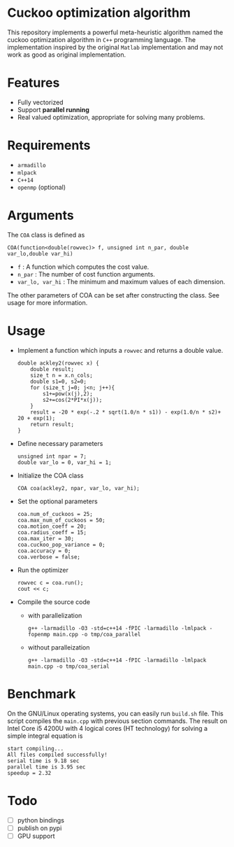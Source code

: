 
# Cuckoo optimization algorithm
This repository implements a powerful meta-heuristic algorithm named the cuckoo optimization algorithm in `C++` programming language. The implementation inspired by the original `Matlab`  implementation and may not work as good as original implementation.

# Features
 - Fully vectorized
 - Support **parallel running**
 - Real valued optimization, appropriate for solving many problems.

# Requirements
- `armadillo`
- `mlpack`
- `C++14`
- `openmp` (optional)
# Arguments

The `COA` class is defined as

    COA(function<double(rowvec)> f, unsigned int n_par, double var_lo,double var_hi)
    

- `f` : A function which computes the cost value.
- `n_par` : The number of cost function arguments.
- `var_lo, var_hi` : The minimum and maximum values of each dimension.

The other parameters of COA can be set after constructing the class. See usage for more information.

# Usage
 - Implement a function which inputs a `rowvec` and returns a double value.

	   double ackley2(rowvec x) {
		   double result;
		   size_t n = x.n_cols;
		   double s1=0, s2=0;
		   for (size_t j=0; j<n; j++){
		       s1+=pow(x(j),2);
		       s2+=cos(2*PI*x(j));
		   }
		   result = -20 * exp(-.2 * sqrt(1.0/n * s1)) - exp(1.0/n * s2)+ 20 + exp(1);
		   return result;
	   }

- Define necessary parameters

	  unsigned int npar = 7;
      double var_lo = 0, var_hi = 1;
- Initialize the COA class

	  COA coa(ackley2, npar, var_lo, var_hi);

- Set the optional parameters

      coa.num_of_cuckoos = 25;
      coa.max_num_of_cuckoos = 50;
      coa.motion_coeff = 20;
      coa.radius_coeff = 15;
      coa.max_iter = 30;
      coa.cuckoo_pop_variance = 0;
      coa.accuracy = 0;
      coa.verbose = false;
- Run the optimizer

	  rowvec c = coa.run();
	  cout << c;

- Compile the source code
	- with parallelization

          g++ -larmadillo -O3 -std=c++14 -fPIC -larmadillo -lmlpack -fopenmp main.cpp -o tmp/coa_parallel
	- without paralleization

          g++ -larmadillo -O3 -std=c++14 -fPIC -larmadillo -lmlpack main.cpp -o tmp/coa_serial
          
# Benchmark

On the GNU/Linux operating systems, you can easily run `build.sh` file. This script compiles the `main.cpp` with previous section commands. The result on Intel Core i5 4200U with 4 logical cores (HT technology) for solving a simple integral equation is

	start compiling...  
	All files compiled successfully!  
	serial time is 9.18 sec  
	parallel time is 3.95 sec  
	speedup = 2.32
# Todo
- [ ] python bindings
- [ ] publish on pypi
- [ ] GPU support 
